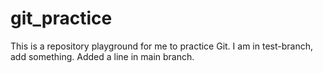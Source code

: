 # git_practice
This is a repository playground for me to practice Git.
I am in test-branch, add something.
Added a line in main branch.